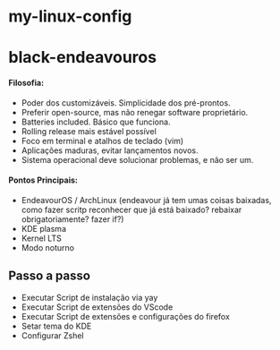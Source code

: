 # my-linux-config
# black-endeavouros

#### Filosofia:
- Poder dos customizáveis. Simplicidade dos pré-prontos.
- Preferir open-source, mas não renegar software proprietário.
- Batteries included. Básico que funciona.
- Rolling release mais estável possível
- Foco em terminal e atalhos de teclado (vim)
- Aplicações maduras, evitar lançamentos novos. 
- Sistema operacional deve solucionar problemas, e não ser um.
 
#### Pontos Principais:
- EndeavourOS / ArchLinux (endeavour já tem umas coisas baixadas, como fazer scritp reconhecer que já está baixado? rebaixar obrigatoriamente? fazer if?)
- KDE plasma
- Kernel LTS 
- Modo noturno

## Passo a passo
- Executar Script de instalação via yay 
- Executar Script de extensões do VScode
- Executar Script de extensões e configurações do firefox
- Setar tema do KDE 
- Configurar Zshel

